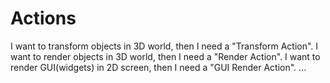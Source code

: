 ﻿# Actions
I want to transform objects in 3D world, then I need a "Transform Action".
I want to render objects in 3D world, then I need a "Render Action".
I want to render GUI(widgets) in 2D screen, then I need a "GUI Render Action".
...
